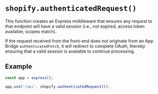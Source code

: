 # `shopify.authenticatedRequest()`

This function creates an Express middleware that ensures any request to that endpoint will have a valid session (i.e., not expired, access token available, scopes match).

If the request received from the front-end does not originate from an App Bridge `authenticatedFetch`, it will redirect to complete OAuth, thereby ensuring that a valid session is available to continue processing.

## Example

```ts
const app = express();

app.use('/api', shopify.authenticatedRequest());
```
